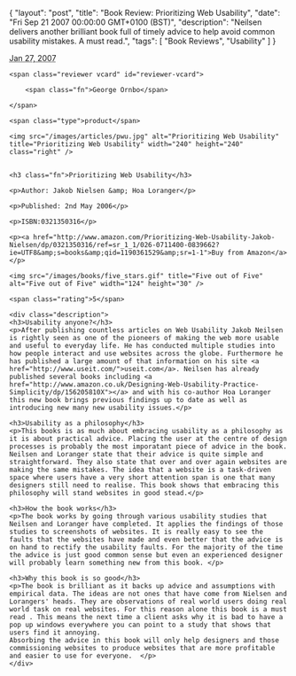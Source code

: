 {
  "layout": "post",
  "title": "Book Review: Prioritizing Web Usability",
  "date": "Fri Sep 21 2007 00:00:00 GMT+0100 (BST)",
  "description": "Neilsen delivers another brilliant book full of timely advice to help avoid common usability mistakes. A must read.",
  "tags": [
    "Book Reviews",
    "Usability"
  ]
}

<abbr class="dtreviewed" title="20070127T1100">Jan 27, 2007</abbr>
	
	<span class="reviewer vcard" id="reviewer-vcard">
	
		<span class="fn">George Ornbo</span>
	
	</span>
	
	<span class="type">product</span>
	
	<img src="/images/articles/pwu.jpg" alt="Prioritizing Web Usability" title="Prioritizing Web Usability" width="240" height="240" class="right" />

	
	<h3 class="fn">Prioritizing Web Usability</h3>
	
	<p>Author: Jakob Nielsen &amp; Hoa Loranger</p>
	
	<p>Published: 2nd May 2006</p>
	
	<p>ISBN:0321350316</p>
	
	<p><a href="http://www.amazon.com/Prioritizing-Web-Usability-Jakob-Nielsen/dp/0321350316/ref=sr_1_1/026-0711400-0839662?ie=UTF8&amp;s=books&amp;qid=1190361529&amp;sr=1-1">Buy from Amazon</a></p>
	
	<img src="/images/books/five_stars.gif" title="Five out of Five" alt="Five out of Five" width="124" height="30" />
	
	<span class="rating">5</span>
	
	<div class="description">
	<h3>Usability anyone?</h3>
	<p>After publishing countless articles on Web Usability Jakob Neilsen is rightly seen as one of the pioneers of making the web more usable and useful to everyday life. He has conducted multiple studies into how people interact and use websites across the globe. Furthermore he has published a large amount of that information on his site <a href="http://www.useit.com/">useit.com</a>. Neilsen has already published several books including <a href="http://www.amazon.co.uk/Designing-Web-Usability-Practice-Simplicity/dp/156205810X"></a> and with his co-author Hoa Loranger this new book brings previous findings up to date as well as introducing new many new usability issues.</p>   

	<h3>Usability as a philosophy</h3>
	<p>This books is as much about embracing usability as a philosophy as it is about practical advice. Placing the user at the centre of design processes is probably the most imporatant piece of advice in the book. Neilsen and Loranger state that their advice is quite simple and straightforward. They also state that over and over again websites are making the same mistakes. The idea that a website is a task-driven space where users have a very short attention span is one that many designers still need to realise. This book shows that embracing this philosophy will stand websites in good stead.</p>

	<h3>How the book works</h3>
	<p>The book works by going through various usability studies that Neilsen and Loranger have completed. It applies the findings of those studies to screenshots of websites. It is really easy to see the faults that the websites have made and even better that the advice is on hand to rectify the usability faults. For the majority of the time the advice is just good common sense but even an experienced designer will probably learn something new from this book. </p>

	<h3>Why this book is so good</h3>
	<p>The book is brilliant as it backs up advice and assumptions with empirical data. The ideas are not ones that have come from Nielsen and Lorangers' heads. They are observations of real world users doing real world task on real websites. For this reason alone this book is a must read . This means the next time a client asks why it is bad to have a pop up windows everywhere you can point to a study that shows that users find it annoying. 
	Absorbing the advice in this book will only help designers and those commissioning websites to produce websites that are more profitable and easier to use for everyone.  </p>
	</div>
</div>
